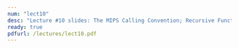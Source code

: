 ```yaml
---
num: "lect10"
desc: "Lecture #10 slides: The MIPS Calling Convention; Recursive Functions"
ready: true
pdfurl: /lectures/lect10.pdf
---
```



